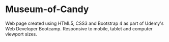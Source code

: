 # Museum-of-Candy
Web page created using HTML5, CSS3 and Bootstrap 4 as part of Udemy's Web Developer Bootcamp. Responsive to mobile, tablet and computer viewport sizes.
